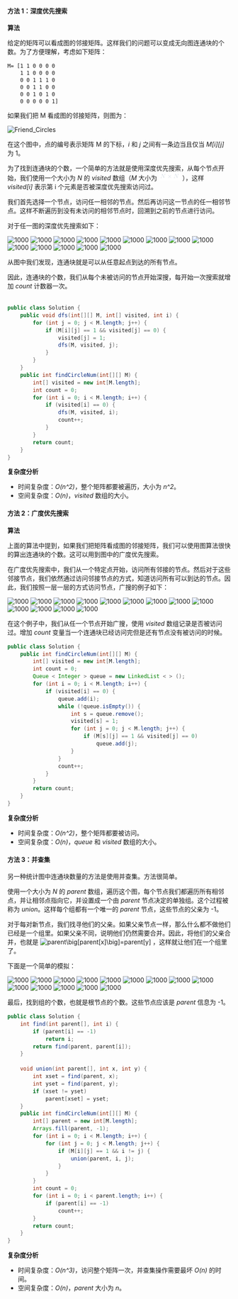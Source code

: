 #### 方法 1：深度优先搜索

**算法**

给定的矩阵可以看成图的邻接矩阵。这样我们的问题可以变成无向图连通块的个数。为了方便理解，考虑如下矩阵：

```
M= [1 1 0 0 0 0
    1 1 0 0 0 0
    0 0 1 1 1 0
    0 0 1 1 0 0
    0 0 1 0 1 0
    0 0 0 0 0 1]
```

如果我们把 M 看成图的邻接矩阵，则图为：

![Friend_Circles](https://pic.leetcode-cn.com/Figures/647_Friend_Circles_1.jpg)

在这个图中，点的编号表示矩阵 M 的下标，*i* 和 *j* 之间有一条边当且仅当 *M[i][j]* 为 1。

为了找到连通块的个数，一个简单的方法就是使用深度优先搜索，从每个节点开始，我们使用一个大小为 *N* 的 *visited* 数组（*M* 大小为 ![N\timesN ](./p__N_times_N_.png) ），这样 *visited[i]* 表示第 i 个元素是否被深度优先搜索访问过。

我们首先选择一个节点，访问任一相邻的节点。然后再访问这一节点的任一相邻节点。这样不断遍历到没有未访问的相邻节点时，回溯到之前的节点进行访问。

对于任一图的深度优先搜索如下：

 ![1000](https://pic.leetcode-cn.com/Figures/547_Friend_Circles_dfsSlide35.JPG) ![1000](https://pic.leetcode-cn.com/Figures/547_Friend_Circles_dfsSlide36.JPG) ![1000](https://pic.leetcode-cn.com/Figures/547_Friend_Circles_dfsSlide37.JPG) ![1000](https://pic.leetcode-cn.com/Figures/547_Friend_Circles_dfsSlide38.JPG) ![1000](https://pic.leetcode-cn.com/Figures/547_Friend_Circles_dfsSlide39.JPG) ![1000](https://pic.leetcode-cn.com/Figures/547_Friend_Circles_dfsSlide40.JPG) ![1000](https://pic.leetcode-cn.com/Figures/547_Friend_Circles_dfsSlide41.JPG) ![1000](https://pic.leetcode-cn.com/Figures/547_Friend_Circles_dfsSlide42.JPG) ![1000](https://pic.leetcode-cn.com/Figures/547_Friend_Circles_dfsSlide43.JPG) ![1000](https://pic.leetcode-cn.com/Figures/547_Friend_Circles_dfsSlide44.JPG) ![1000](https://pic.leetcode-cn.com/Figures/547_Friend_Circles_dfsSlide45.JPG) ![1000](https://pic.leetcode-cn.com/Figures/547_Friend_Circles_dfsSlide46.JPG) ![1000](https://pic.leetcode-cn.com/Figures/547_Friend_Circles_dfsSlide47.JPG) ![1000](https://pic.leetcode-cn.com/Figures/547_Friend_Circles_dfsSlide48.JPG) 

从图中我们发现，连通块就是可以从任意起点到达的所有节点。

因此，连通块的个数，我们从每个未被访问的节点开始深搜，每开始一次搜索就增加 *count* 计数器一次。

```Java []

public class Solution {
    public void dfs(int[][] M, int[] visited, int i) {
        for (int j = 0; j < M.length; j++) {
            if (M[i][j] == 1 && visited[j] == 0) {
                visited[j] = 1;
                dfs(M, visited, j);
            }
        }
    }
    public int findCircleNum(int[][] M) {
        int[] visited = new int[M.length];
        int count = 0;
        for (int i = 0; i < M.length; i++) {
            if (visited[i] == 0) {
                dfs(M, visited, i);
                count++;
            }
        }
        return count;
    }
}
```


**复杂度分析**

* 时间复杂度：*O(n^2)*，整个矩阵都要被遍历，大小为 *n^2*。
* 空间复杂度：*O(n)*，*visited* 数组的大小。

#### 方法 2：广度优先搜索

**算法**

上面的算法中提到，如果我们把矩阵看成图的邻接矩阵，我们可以使用图算法很快的算出连通块的个数。这可以用到图中的广度优先搜索。

在广度优先搜索中，我们从一个特定点开始，访问所有邻接的节点。然后对于这些邻接节点，我们依然通过访问邻接节点的方式，知道访问所有可以到达的节点。因此，我们按照一层一层的方式访问节点，广搜的例子如下：

 ![1000](https://pic.leetcode-cn.com/Figures/547_Friend_Circles_bfsSlide50.JPG) ![1000](https://pic.leetcode-cn.com/Figures/547_Friend_Circles_bfsSlide51.JPG) ![1000](https://pic.leetcode-cn.com/Figures/547_Friend_Circles_bfsSlide52.JPG) ![1000](https://pic.leetcode-cn.com/Figures/547_Friend_Circles_bfsSlide53.JPG) ![1000](https://pic.leetcode-cn.com/Figures/547_Friend_Circles_bfsSlide54.JPG) ![1000](https://pic.leetcode-cn.com/Figures/547_Friend_Circles_bfsSlide55.JPG) ![1000](https://pic.leetcode-cn.com/Figures/547_Friend_Circles_bfsSlide56.JPG) ![1000](https://pic.leetcode-cn.com/Figures/547_Friend_Circles_bfsSlide57.JPG) ![1000](https://pic.leetcode-cn.com/Figures/547_Friend_Circles_bfsSlide58.JPG) ![1000](https://pic.leetcode-cn.com/Figures/547_Friend_Circles_bfsSlide59.JPG) ![1000](https://pic.leetcode-cn.com/Figures/547_Friend_Circles_bfsSlide60.JPG) ![1000](https://pic.leetcode-cn.com/Figures/547_Friend_Circles_bfsSlide61.JPG) ![1000](https://pic.leetcode-cn.com/Figures/547_Friend_Circles_bfsSlide62.JPG) 

在这个例子中，我们从任一个节点开始广搜，使用 *visited* 数组记录是否被访问过。增加 *count* 变量当一个连通块已经访问完但是还有节点没有被访问的时候。

```Java []
public class Solution {
    public int findCircleNum(int[][] M) {
        int[] visited = new int[M.length];
        int count = 0;
        Queue < Integer > queue = new LinkedList < > ();
        for (int i = 0; i < M.length; i++) {
            if (visited[i] == 0) {
                queue.add(i);
                while (!queue.isEmpty()) {
                    int s = queue.remove();
                    visited[s] = 1;
                    for (int j = 0; j < M.length; j++) {
                        if (M[s][j] == 1 && visited[j] == 0)
                            queue.add(j);
                    }
                }
                count++;
            }
        }
        return count;
    }
}
```

**复杂度分析**

* 时间复杂度：*O(n^2)*，整个矩阵都要被访问。
* 空间复杂度：*O(n)*，*queue* 和 *visited* 数组的大小。


#### 方法 3：并查集

另一种统计图中连通块数量的方法是使用并查集。方法很简单。

使用一个大小为 *N* 的 *parent* 数组，遍历这个图，每个节点我们都遍历所有相邻点，并让相邻点指向它，并设置成一个由 *parent* 节点决定的单独组。这个过程被称为 *union*。这样每个组都有一个唯一的 *parent* 节点，这些节点的父亲为 -1。

对于每对新节点，我们找寻他们的父亲。如果父亲节点一样，那么什么都不做他们已经是一个组里。如果父亲不同，说明他们仍然需要合并。因此，将他们的父亲合并，也就是 ![parent\big\[parent\[x\]\big\]=parent\[y\] ](./p__parentbig_parent_x_big_=parent_y__.png) ，这样就让他们在一个组里了。

下面是一个简单的模拟：

 ![1000](https://pic.leetcode-cn.com/Figures/547_Friend_Circles_dfsSlide35.JPG) ![1000](https://pic.leetcode-cn.com/Figures/547_Friend_Circles_dfsSlide36.JPG) ![1000](https://pic.leetcode-cn.com/Figures/547_Friend_Circles_dfsSlide37.JPG) ![1000](https://pic.leetcode-cn.com/Figures/547_Friend_Circles_dfsSlide38.JPG) ![1000](https://pic.leetcode-cn.com/Figures/547_Friend_Circles_dfsSlide39.JPG) ![1000](https://pic.leetcode-cn.com/Figures/547_Friend_Circles_dfsSlide40.JPG) ![1000](https://pic.leetcode-cn.com/Figures/547_Friend_Circles_dfsSlide41.JPG) ![1000](https://pic.leetcode-cn.com/Figures/547_Friend_Circles_dfsSlide42.JPG) ![1000](https://pic.leetcode-cn.com/Figures/547_Friend_Circles_dfsSlide43.JPG) ![1000](https://pic.leetcode-cn.com/Figures/547_Friend_Circles_dfsSlide44.JPG) ![1000](https://pic.leetcode-cn.com/Figures/547_Friend_Circles_dfsSlide45.JPG) ![1000](https://pic.leetcode-cn.com/Figures/547_Friend_Circles_dfsSlide46.JPG) ![1000](https://pic.leetcode-cn.com/Figures/547_Friend_Circles_dfsSlide47.JPG) ![1000](https://pic.leetcode-cn.com/Figures/547_Friend_Circles_dfsSlide48.JPG) 


最后，找到组的个数，也就是根节点的个数。这些节点应该是 *parent* 信息为 -1。

```Java []
public class Solution {
    int find(int parent[], int i) {
        if (parent[i] == -1)
            return i;
        return find(parent, parent[i]);
    }

    void union(int parent[], int x, int y) {
        int xset = find(parent, x);
        int yset = find(parent, y);
        if (xset != yset)
            parent[xset] = yset;
    }
    public int findCircleNum(int[][] M) {
        int[] parent = new int[M.length];
        Arrays.fill(parent, -1);
        for (int i = 0; i < M.length; i++) {
            for (int j = 0; j < M.length; j++) {
                if (M[i][j] == 1 && i != j) {
                    union(parent, i, j);
                }
            }
        }
        int count = 0;
        for (int i = 0; i < parent.length; i++) {
            if (parent[i] == -1)
                count++;
        }
        return count;
    }
}
```

**复杂度分析**

* 时间复杂度：*O(n^3)*，访问整个矩阵一次，并查集操作需要最坏 *O(n)* 的时间。
* 空间复杂度：*O(n)*，*parent* 大小为 *n*。
